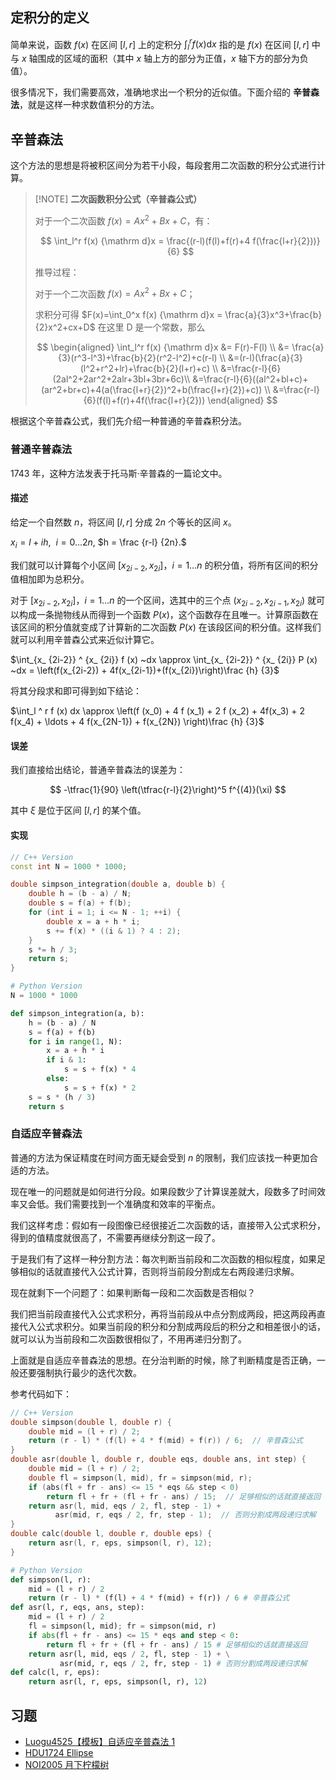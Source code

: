 ## 定积分的定义

简单来说，函数 $f(x)$ 在区间 $[l,r]$ 上的定积分 $\int_{l}^{r}f(x)\mathrm{d}x$ 指的是 $f(x)$ 在区间 $[l,r]$ 中与 $x$ 轴围成的区域的面积（其中 $x$ 轴上方的部分为正值，$x$ 轴下方的部分为负值）。

很多情况下，我们需要高效，准确地求出一个积分的近似值。下面介绍的 **辛普森法**，就是这样一种求数值积分的方法。

## 辛普森法

这个方法的思想是将被积区间分为若干小段，每段套用二次函数的积分公式进行计算。

> [!NOTE] **二次函数积分公式（辛普森公式）**
> 
> 对于一个二次函数 $f(x)=Ax^2+Bx+C$，有：
> 
> $$
> \int_l^r f(x) {\mathrm d}x = \frac{(r-l)(f(l)+f(r)+4 f(\frac{l+r}{2}))}{6}
> $$
> 
> 推导过程：
> 
> 对于一个二次函数 $f(x)=Ax^2+Bx+C$；
> 
> 求积分可得 $F(x)=\int_0^x f(x) {\mathrm d}x = \frac{a}{3}x^3+\frac{b}{2}x^2+cx+D$ 在这里 D 是一个常数，那么
> 
> $$
> \begin{aligned}
> \int_l^r f(x) {\mathrm d}x &= F(r)-F(l) \\
>   &= \frac{a}{3}(r^3-l^3)+\frac{b}{2}(r^2-l^2)+c(r-l) \\
>   &=(r-l)(\frac{a}{3}(l^2+r^2+lr)+\frac{b}{2}(l+r)+c) \\
>   &=\frac{r-l}{6}(2al^2+2ar^2+2alr+3bl+3br+6c)\\
>   &=\frac{r-l}{6}((al^2+bl+c)+(ar^2+br+c)+4(a(\frac{l+r}{2})^2+b(\frac{l+r}{2})+c)) \\
>   &=\frac{r-l}{6}(f(l)+f(r)+4f(\frac{l+r}{2}))
>   \end{aligned}
> $$



根据这个辛普森公式，我们先介绍一种普通的辛普森积分法。

### 普通辛普森法

1743 年，这种方法发表于托马斯·辛普森的一篇论文中。

#### 描述

给定一个自然数 $n$，将区间 $[l, r]$ 分成 $2n$ 个等长的区间 $x$。

$x_i = l + i h, ~~ i = 0 \ldots 2n,$ $h = \frac {r-l} {2n}.$

我们就可以计算每个小区间 $[x_ {2i-2}, x_ {2i}]$，$i = 1\ldots n$ 的积分值，将所有区间的积分值相加即为总积分。

对于 $[x_ {2i-2}, x_ {2i}]$，$i = 1\ldots n$ 的一个区间，选其中的三个点 $(x_ {2i-2}, x_ {2i-1}, x_ {2i})$ 就可以构成一条抛物线从而得到一个函数 $P(x)$，这个函数存在且唯一。计算原函数在该区间的积分值就变成了计算新的二次函数 $P(x)$ 在该段区间的积分值。这样我们就可以利用辛普森公式来近似计算它。

$\int_{x_ {2i-2}} ^ {x_ {2i}} f (x) ~dx \approx \int_{x_ {2i-2}} ^ {x_ {2i}} P (x) ~dx = \left(f(x_{2i-2}) + 4f(x_{2i-1})+(f(x_{2i})\right)\frac {h} {3}$

将其分段求和即可得到如下结论：

$\int_l ^ r f (x) dx \approx \left(f (x_0) + 4 f (x_1) + 2 f (x_2) + 4f(x_3) + 2 f(x_4) + \ldots + 4 f(x_{2N-1}) + f(x_{2N}) \right)\frac {h} {3}$

#### 误差

我们直接给出结论，普通辛普森法的误差为：

$$
-\tfrac{1}{90} \left(\tfrac{r-l}{2}\right)^5 f^{(4)}(\xi)
$$

其中 $\xi$ 是位于区间 $[l,r]$ 的某个值。

#### 实现

```cpp
// C++ Version
const int N = 1000 * 1000;

double simpson_integration(double a, double b) {
    double h = (b - a) / N;
    double s = f(a) + f(b);
    for (int i = 1; i <= N - 1; ++i) {
        double x = a + h * i;
        s += f(x) * ((i & 1) ? 4 : 2);
    }
    s *= h / 3;
    return s;
}
```

```python
# Python Version
N = 1000 * 1000

def simpson_integration(a, b):
    h = (b - a) / N
    s = f(a) + f(b)
    for i in range(1, N):
        x = a + h * i
        if i & 1:
            s = s + f(x) * 4
        else:
            s = s + f(x) * 2
    s = s * (h / 3)
    return s
```

### 自适应辛普森法

普通的方法为保证精度在时间方面无疑会受到 $n$ 的限制，我们应该找一种更加合适的方法。

现在唯一的问题就是如何进行分段。如果段数少了计算误差就大，段数多了时间效率又会低。我们需要找到一个准确度和效率的平衡点。

我们这样考虑：假如有一段图像已经很接近二次函数的话，直接带入公式求积分，得到的值精度就很高了，不需要再继续分割这一段了。

于是我们有了这样一种分割方法：每次判断当前段和二次函数的相似程度，如果足够相似的话就直接代入公式计算，否则将当前段分割成左右两段递归求解。

现在就剩下一个问题了：如果判断每一段和二次函数是否相似？

我们把当前段直接代入公式求积分，再将当前段从中点分割成两段，把这两段再直接代入公式求积分。如果当前段的积分和分割成两段后的积分之和相差很小的话，就可以认为当前段和二次函数很相似了，不用再递归分割了。

上面就是自适应辛普森法的思想。在分治判断的时候，除了判断精度是否正确，一般还要强制执行最少的迭代次数。

参考代码如下：

```cpp
// C++ Version
double simpson(double l, double r) {
    double mid = (l + r) / 2;
    return (r - l) * (f(l) + 4 * f(mid) + f(r)) / 6;  // 辛普森公式
}
double asr(double l, double r, double eqs, double ans, int step) {
    double mid = (l + r) / 2;
    double fl = simpson(l, mid), fr = simpson(mid, r);
    if (abs(fl + fr - ans) <= 15 * eqs && step < 0)
        return fl + fr + (fl + fr - ans) / 15;  // 足够相似的话就直接返回
    return asr(l, mid, eqs / 2, fl, step - 1) +
          asr(mid, r, eqs / 2, fr, step - 1);  // 否则分割成两段递归求解
}
double calc(double l, double r, double eps) {
    return asr(l, r, eps, simpson(l, r), 12);
}
```

```python
# Python Version
def simpson(l, r):
    mid = (l + r) / 2
    return (r - l) * (f(l) + 4 * f(mid) + f(r)) / 6 # 辛普森公式
def asr(l, r, eqs, ans, step):
    mid = (l + r) / 2
    fl = simpson(l, mid); fr = simpson(mid, r)
    if abs(fl + fr - ans) <= 15 * eqs and step < 0:
        return fl + fr + (fl + fr - ans) / 15 # 足够相似的话就直接返回
    return asr(l, mid, eqs / 2, fl, step - 1) + \
           asr(mid, r, eqs / 2, fr, step - 1) # 否则分割成两段递归求解
def calc(l, r, eps):
    return asr(l, r, eps, simpson(l, r), 12)
```

## 习题

- [Luogu4525【模板】自适应辛普森法 1](https://www.luogu.com.cn/problem/P4525)
- [HDU1724 Ellipse](http://acm.hdu.edu.cn/showproblem.php?pid=1724)
- [NOI2005 月下柠檬树](https://www.luogu.com.cn/problem/P4207)
